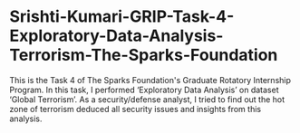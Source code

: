# Srishti-Kumari-GRIP-Task-4-Exploratory-Data-Analysis-Terrorism-The-Sparks-Foundation
This is the Task 4 of The Sparks Foundation's Graduate Rotatory Internship Program. In this task, I performed ‘Exploratory Data Analysis’ on dataset ‘Global Terrorism’. As a security/defense analyst, I tried to find out the hot zone of terrorism deduced all security issues and insights from this analysis.
